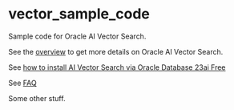 # vector_sample_code
Sample code for Oracle AI Vector Search.

See the [overview](Overview%20of%20AI%20Vector%20Search/README.md) to get more details on Oracle AI Vector Search.

See [how to install AI Vector Search via Oracle Database 23ai Free](Installation/Oracle%20Database%2023ai%20Free)

See [FAQ](FAQ/faq.md)

Some other stuff.
